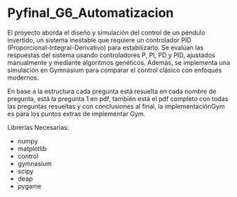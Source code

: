 # Pyfinal_G6_Automatizacion
El proyecto aborda el diseño y simulación del control de un péndulo invertido, un sistema inestable que requiere un controlador PID (Proporcional-Integral-Derivativo) para estabilizarlo. Se evalúan las respuestas del sistema usando controladores P, PI, PD y PID, ajustados manualmente y mediante algoritmos genéticos. Además, se implementa una simulación en Gymnasium para comparar el control clásico con enfoques modernos.

En base a la estructura cada pregunta está resuelta en cada nombre de pregunta, está la pregunta 1 en pdf, también está el pdf completo con todas las preguntas resueltas y con conclusiones al final, la implementaciónGym es para los puntos extras de implementar Gym.

Librerías Necesarias:
- numpy
- matplotlib
- control
- gymnasium
- scipy
- deap
- pygame

